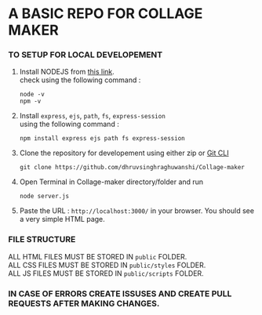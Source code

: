 <h1>A BASIC REPO FOR COLLAGE MAKER</h1>

<h3>TO SETUP FOR LOCAL DEVELOPEMENT</h3>
<ol>
<li>Install NODEJS from <a href = "https://nodejs.org/en/download">this link</a>.<br>check using the following command : <br><pre><code>node -v<br>npm -v</code></pre></li>
<li>Install <code>express</code>, <code>ejs</code>, <code>path</code>, <code>fs</code>, <code>express-session</code><br> using the following command : <br> <pre><code>npm install express ejs path fs express-session</code></pre></li>
<li>Clone the repository for developement using either zip or <a href = "https://git-scm.com/downloads">Git CLI</a><br><pre><code>git clone https://github.com/dhruvsinghraghuwanshi/Collage-maker</code></pre></li>
<li>Open Terminal in Collage-maker directory/folder and run <pre><code>node server.js</code></pre></li>
<li>Paste the URL : <code>http://localhost:3000/</code> in your browser. You should see a very simple HTML page.</li>
</ol>

<h3>FILE STRUCTURE</h3>
ALL HTML FILES MUST BE STORED IN <code>public</code> FOLDER. <br>
ALL CSS FILES MUST BE STORED IN <code>public/styles</code> FOLDER. <br>
ALL JS FILES MUST BE STORED IN <code>public/scripts</code> FOLDER. <br>

<h3>IN CASE OF ERRORS CREATE ISSUSES AND CREATE PULL REQUESTS AFTER MAKING CHANGES.</h3>